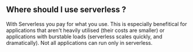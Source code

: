 ## Where should I use serverless ? 
With Serverless you pay for what you use. This is especially benefitical for applications that aren't heavily utilised (their costs are smaller) or applications with burstable loads (serverless scales quickly, and dramatically). Not all applications can run only in serverless. 
